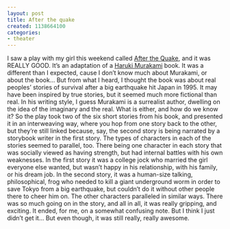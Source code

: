 ```yaml
---
layout: post
title: After the quake
created: 1138664100
categories:
- theater
---
```

I saw a play with my girl this weekend called [After the Quake](http://www.steppenwolf.org/boxoffice/productions/index.aspx?id=335), and it was REALLY GOOD. It’s an adaptation of a [Haruki Murakami](http://www.amazon.com/exec/obidos/redirect?link_code=as2&path=ASIN/0375713271&tag=nikhiltrivedi-20&camp=1789&creative=9325) book. It was a different than I expected, cause I don’t know much about Murakami, or about the book... But from what I heard, I thought the book was about real peoples’ stories of survival after a big earthquake hit Japan in 1995. It may have been inspired by true stories, but it seemed much more fictional than real. In his writing style, I guess Murakami is a surrealist author, dwelling on the idea of the imaginary and the real. What is either, and how do we know it? So the play took two of the six short stories from his book, and presented it in an interweaving way, where you hop from one story back to the other, but they’re still linked because, say, the second story is being narrated by a storybook writer in the first story. The types of characters in each of the stories seemed to parallel, too. There being one character in each story that was socially viewed as having strength, but had internal battles with his own weaknesses. In the first story it was a college jock who married the girl everyone else wanted, but wasn’t happy in his relationship, with his family, or his dream job. In the second story, it was a human-size talking, philosophical, frog who needed to kill a giant underground worm in order to save Tokyo from a big earthquake, but couldn’t do it without other people there to cheer him on. The other characters paralleled in similar ways. There was so much going on in the story, and all in all, it was really gripping, and exciting. It ended, for me, on a somewhat confusing note. But I think I just didn’t get it... But even though, it was still really, really awesome.
